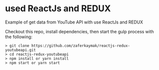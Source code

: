 # used ReactJs and REDUX

Example of get data from YouTube API with use ReactJs and REDUX

Checkout this repo, install dependencies, then start the gulp process with the following:

```
> git clone https://github.com/zaferkaymak/reactjs-redux-youtubeapi.git
> cd reactjs-redux-youtubeapi
> npm install or yarn install
> npm start or yarn start
```


